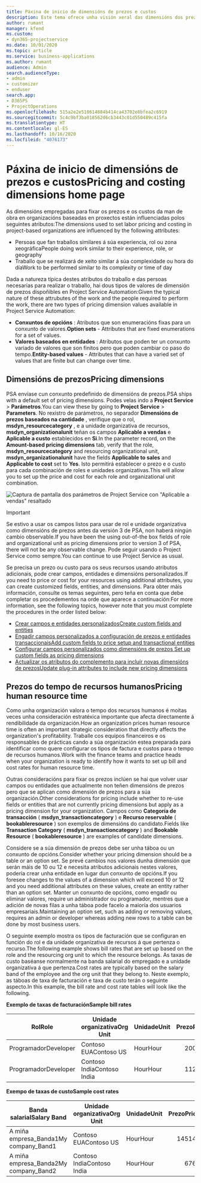 ```yaml
---
title: Páxina de inicio de dimensións de prezos e custos
description: Este tema ofrece unha visión xeral das dimensións dos prezos.
author: rumant
manager: kfend
ms.custom:
- dyn365-projectservice
ms.date: 10/01/2020
ms.topic: article
ms.service: business-applications
ms.author: rumant
audience: Admin
search.audienceType:
- admin
- customizer
- enduser
search.app:
- D365PS
- ProjectOperations
ms.openlocfilehash: 515a2e2e518614884b414ca43702e8bfea2c6919
ms.sourcegitcommit: 5c4c9bf3ba018562d6cb3443c01d550489c415fa
ms.translationtype: HT
ms.contentlocale: gl-ES
ms.lasthandoff: 10/16/2020
ms.locfileid: "4076173"
---
```

# <a name="pricing-and-costing-dimensions-home-page"></a><span data-ttu-id="d22d8-103">Páxina de inicio de dimensións de prezos e custos</span><span class="sxs-lookup"><span data-stu-id="d22d8-103">Pricing and costing dimensions home page</span></span>

<span data-ttu-id="d22d8-104">As dimensións empregadas para fixar os prezos e os custos da man de obra en organizacións baseadas en proxectos están influenciadas polos seguintes atributos:</span><span class="sxs-lookup"><span data-stu-id="d22d8-104">The dimensions used to set labor pricing and costing in project-based organizations are influenced by the following attributes:</span></span>

- <span data-ttu-id="d22d8-105">Persoas que fan traballos similares á súa experiencia, rol ou zona xeográfica</span><span class="sxs-lookup"><span data-stu-id="d22d8-105">People doing work similar to their experience, role, or geography</span></span>
- <span data-ttu-id="d22d8-106">Traballo que se realizará de xeito similar á súa complexidade ou hora do día</span><span class="sxs-lookup"><span data-stu-id="d22d8-106">Work to be performed similar to its complexity or time of day</span></span>

<span data-ttu-id="d22d8-107">Dada a natureza típica destes atributos do traballo e das persoas necesarias para realizar o traballo, hai dous tipos de valores de dimensión de prezos dispoñibles en Project Service Automation:</span><span class="sxs-lookup"><span data-stu-id="d22d8-107">Given the typical nature of these attrubutes of the work and the people required to perform the work, there are two types of pricing dimension values available in Project Service Automation:</span></span> 

- <span data-ttu-id="d22d8-108">**Conxuntos de opcións** : Atributos que son enumeracións fixas para un conxunto de valores.</span><span class="sxs-lookup"><span data-stu-id="d22d8-108">**Option sets** - Attributes that are fixed enumerations for a set of values.</span></span>
- <span data-ttu-id="d22d8-109">**Valores baseados en entidades** : Atributos que poden ter un conxunto variado de valores que son finitos pero que poden cambiar co paso do tempo.</span><span class="sxs-lookup"><span data-stu-id="d22d8-109">**Entity-based values** - Attributes that can have a varied set of values that are finite but can change over time.</span></span>

## <a name="pricing-dimensions"></a><span data-ttu-id="d22d8-110">Dimensións de prezos</span><span class="sxs-lookup"><span data-stu-id="d22d8-110">Pricing dimensions</span></span>

<span data-ttu-id="d22d8-111">PSA envíase cun conxunto predefinido de dimensións de prezos.</span><span class="sxs-lookup"><span data-stu-id="d22d8-111">PSA ships with a default set of pricing dimensions.</span></span> <span data-ttu-id="d22d8-112">Podes velas indo a **Project Service** > **Parámetros**.</span><span class="sxs-lookup"><span data-stu-id="d22d8-112">You can view these by going to **Project Service** > **Parameters**.</span></span> <span data-ttu-id="d22d8-113">No rexistro de parámetros, no separador **Dimensións de prezos baseados na cantidade** , verifique que o rol, **msdyn_resourcecategory** , e a unidade organizativa de recursos, **msdyn_organizationalunit** teñan os campos **Aplicable a vendas** e **Aplicable a custo** establecidos en **Si**.</span><span class="sxs-lookup"><span data-stu-id="d22d8-113">In the parameter record, on the **Amount-based pricing dimensions** tab, verify that the role, **msdyn_resourcecategory** and resourcing organizational unit, **msdyn_organizationalunit** have the fields **Applicable to sales** and **Applicable to cost** set to **Yes**.</span></span> <span data-ttu-id="d22d8-114">Isto permitirá establecer o prezo e o custo para cada combinación de roles e unidades organizativas.</span><span class="sxs-lookup"><span data-stu-id="d22d8-114">This will allow you to set up the price and cost for each role and organizational unit combination.</span></span>

![Captura de pantalla dos parámetros de Project Service con "Aplicable a vendas" resaltado](media/PS-OOB-parameters.png)

> [!IMPORTANT]
> <span data-ttu-id="d22d8-116">Se estivo a usar os campos listos para usar de rol e unidade organizativa como dimensións de prezos antes da versión 3 de PSA, non haberá ningún cambio observable.</span><span class="sxs-lookup"><span data-stu-id="d22d8-116">If you have been the using out-of-the box fields of role and organizational unit as pricing dimensions prior to version 3 of PSA, there will not be any observable change.</span></span> <span data-ttu-id="d22d8-117">Pode seguir usando o Project Service como sempre.</span><span class="sxs-lookup"><span data-stu-id="d22d8-117">You can continue to use Project Service as usual.</span></span> 

<span data-ttu-id="d22d8-118">Se precisa un prezo ou custo para os seus recursos usando atributos adicionais, pode crear campos, entidades e dimensións personalizados.</span><span class="sxs-lookup"><span data-stu-id="d22d8-118">If you need to price or cost for your resources using additional attributes, you can create customized fields, entities, and dimensions.</span></span> <span data-ttu-id="d22d8-119">Para obter máis información, consulte os temas seguintes, pero teña en conta que debe completar os procedementos na orde que aparece a continuación:</span><span class="sxs-lookup"><span data-stu-id="d22d8-119">For more information, see the following topics, however note that you must complete the procedures in the order listed below:</span></span>

- [<span data-ttu-id="d22d8-120">Crear campos e entidades personalizados</span><span class="sxs-lookup"><span data-stu-id="d22d8-120">Create custom fields and entities</span></span>](create-custom-fields-entities.md)
- [<span data-ttu-id="d22d8-121">Engadir campos personalizados a configuración de prezos e entidades transaccionais</span><span class="sxs-lookup"><span data-stu-id="d22d8-121">Add custom fields to price setup and transactional entities</span></span>](field-references.md)
- [<span data-ttu-id="d22d8-122">Configurar campos personalizados como dimensións de prezos </span><span class="sxs-lookup"><span data-stu-id="d22d8-122">Set up custom fields as pricing dimensions</span></span>](set-up-pricing-dimensions.md)
- [<span data-ttu-id="d22d8-123">Actualizar os atributos do complemento para incluír novas dimensións de prezos</span><span class="sxs-lookup"><span data-stu-id="d22d8-123">Update plug-in attributes to include new pricing dimensions</span></span>](update-plug-in-attributes.md)

## <a name="pricing-human-resource-time"></a><span data-ttu-id="d22d8-124">Prezos do tempo de recursos humanos</span><span class="sxs-lookup"><span data-stu-id="d22d8-124">Pricing human resource time</span></span>
<span data-ttu-id="d22d8-125">Como unha organización valora o tempo dos recursos humanos é moitas veces unha consideración estratéxica importante que afecta directamente á rendibilidade da organización.</span><span class="sxs-lookup"><span data-stu-id="d22d8-125">How an organization prices human resource time is often an important strategic consideration that directly affects the organization's profitability.</span></span> <span data-ttu-id="d22d8-126">Traballe cos equipos financeiros e os responsables de prácticas cando a súa organización estea preparada para identificar como quere configurar os tipos de factura e custos para o tempo de recursos humanos.</span><span class="sxs-lookup"><span data-stu-id="d22d8-126">Work with the finance teams and practice heads when your organization is ready to identify how it wants to set up bill and cost rates for human resource time.</span></span>

<span data-ttu-id="d22d8-127">Outras consideracións para fixar os prezos inclúen se hai que volver usar campos ou entidades que actualmente non teñen dimensións de prezos pero que se aplican como dimensión de prezos para a súa organización.</span><span class="sxs-lookup"><span data-stu-id="d22d8-127">Other considerations for pricing include whether to re-use fields or entities that are not currently pricing dimensions but apply as a pricing dimension for your organization.</span></span> <span data-ttu-id="d22d8-128">Campos como **Categoría de transacción** ( **msdyn_transactioncategory** ) e **Recurso reservable** ( **bookableresource** ) son exemplos de dimensións do candidato.</span><span class="sxs-lookup"><span data-stu-id="d22d8-128">Fields like **Transaction Category** ( **msdyn_transactioncategory** ) and **Bookable Resource** ( **bookableresource** ) are examples of candidate dimensions.</span></span> 

<span data-ttu-id="d22d8-129">Considere se a súa dimensión de prezos debe ser unha táboa ou un conxunto de opcións.</span><span class="sxs-lookup"><span data-stu-id="d22d8-129">Consider whether your pricing dimension should be a table or an option set.</span></span> <span data-ttu-id="d22d8-130">Se prevé cambios nos valores dunha dimensión que serán máis de 10 ou 12 e necesita atributos adicionais nestes valores, podería crear unha entidade en lugar dun conxunto de opcións.</span><span class="sxs-lookup"><span data-stu-id="d22d8-130">If you foresee changes to the values of a dimension which will exceed 10 or 12 and you need additional attributes on these values, create an entity rather than an option set.</span></span> <span data-ttu-id="d22d8-131">Manter un conxunto de opcións, como engadir ou eliminar valores, require un administrador ou programador, mentres que a adición de novas filas a unha táboa pode facelo a maioría dos usuarios empresariais.</span><span class="sxs-lookup"><span data-stu-id="d22d8-131">Maintaining an option set, such as adding or removing values, requires an admin or developer whereas adding new rows to a table can be done by most business users.</span></span>

<span data-ttu-id="d22d8-132">O seguinte exemplo mostra os tipos de facturación que se configuran en función do rol e da unidade organizativa de recursos á que pertenza o recurso.</span><span class="sxs-lookup"><span data-stu-id="d22d8-132">The following example shows bill rates that are set up based on the role and the resourcing org unit to which the resource belongs.</span></span> <span data-ttu-id="d22d8-133">As taxas de custo baséanse normalmente na banda salarial do empregado e a unidade organizativa á que pertenza.</span><span class="sxs-lookup"><span data-stu-id="d22d8-133">Cost rates are typically based on the salary band of the employee and the org unit that they belong to.</span></span> <span data-ttu-id="d22d8-134">Neste exemplo, as táboas de taxa de facturación e taxa de custo terán o seguinte aspecto.</span><span class="sxs-lookup"><span data-stu-id="d22d8-134">In this example, the bill rate and cost rate tables will look like the following.</span></span>

<span data-ttu-id="d22d8-135">**Exemplo de taxas de facturación**</span><span class="sxs-lookup"><span data-stu-id="d22d8-135">**Sample bill rates**</span></span>

| <span data-ttu-id="d22d8-136">Rol</span><span class="sxs-lookup"><span data-stu-id="d22d8-136">Role</span></span>        | <span data-ttu-id="d22d8-137">Unidade organizativa</span><span class="sxs-lookup"><span data-stu-id="d22d8-137">Org Unit</span></span>    |<span data-ttu-id="d22d8-138">Unidade</span><span class="sxs-lookup"><span data-stu-id="d22d8-138">Unit</span></span>      |<span data-ttu-id="d22d8-139">Prezo</span><span class="sxs-lookup"><span data-stu-id="d22d8-139">Price</span></span>      |<span data-ttu-id="d22d8-140">Moeda</span><span class="sxs-lookup"><span data-stu-id="d22d8-140">Currency</span></span>  |
| ------------|-------------|----------|----------:|----------|
| <span data-ttu-id="d22d8-141">Programador</span><span class="sxs-lookup"><span data-stu-id="d22d8-141">Developer</span></span>   | <span data-ttu-id="d22d8-142">Contoso EUA</span><span class="sxs-lookup"><span data-stu-id="d22d8-142">Contoso US</span></span>  |<span data-ttu-id="d22d8-143">Hour</span><span class="sxs-lookup"><span data-stu-id="d22d8-143">Hour</span></span> | <span data-ttu-id="d22d8-144">200</span><span class="sxs-lookup"><span data-stu-id="d22d8-144">200</span></span>|<span data-ttu-id="d22d8-145">USD</span><span class="sxs-lookup"><span data-stu-id="d22d8-145">USD</span></span>     |
| <span data-ttu-id="d22d8-146">Programador</span><span class="sxs-lookup"><span data-stu-id="d22d8-146">Developer</span></span>   | <span data-ttu-id="d22d8-147">Contoso India</span><span class="sxs-lookup"><span data-stu-id="d22d8-147">Contoso India</span></span> |<span data-ttu-id="d22d8-148">Hour</span><span class="sxs-lookup"><span data-stu-id="d22d8-148">Hour</span></span>|   <span data-ttu-id="d22d8-149">112</span><span class="sxs-lookup"><span data-stu-id="d22d8-149">112</span></span>|<span data-ttu-id="d22d8-150">USD</span><span class="sxs-lookup"><span data-stu-id="d22d8-150">USD</span></span>     |


<span data-ttu-id="d22d8-151">**Exempo de taxas de custo**</span><span class="sxs-lookup"><span data-stu-id="d22d8-151">**Sample cost rates**</span></span>

| <span data-ttu-id="d22d8-152">Banda salarial</span><span class="sxs-lookup"><span data-stu-id="d22d8-152">Salary Band</span></span>     | <span data-ttu-id="d22d8-153">Unidade organizativa</span><span class="sxs-lookup"><span data-stu-id="d22d8-153">Org Unit</span></span>    |<span data-ttu-id="d22d8-154">Unidade</span><span class="sxs-lookup"><span data-stu-id="d22d8-154">Unit</span></span>      |<span data-ttu-id="d22d8-155">Prezo</span><span class="sxs-lookup"><span data-stu-id="d22d8-155">Price</span></span>      |<span data-ttu-id="d22d8-156">Moeda</span><span class="sxs-lookup"><span data-stu-id="d22d8-156">Currency</span></span>  |
| ----------------|-------------|----------|----------:|----------|
| <span data-ttu-id="d22d8-157">A miña empresa_Banda1</span><span class="sxs-lookup"><span data-stu-id="d22d8-157">My company_Band1</span></span> | <span data-ttu-id="d22d8-158">Contoso EUA</span><span class="sxs-lookup"><span data-stu-id="d22d8-158">Contoso US</span></span>  |<span data-ttu-id="d22d8-159">Hour</span><span class="sxs-lookup"><span data-stu-id="d22d8-159">Hour</span></span> | <span data-ttu-id="d22d8-160">145</span><span class="sxs-lookup"><span data-stu-id="d22d8-160">145</span></span>|<span data-ttu-id="d22d8-161">USD</span><span class="sxs-lookup"><span data-stu-id="d22d8-161">USD</span></span>     |
| <span data-ttu-id="d22d8-162">A miña empresa_Banda2</span><span class="sxs-lookup"><span data-stu-id="d22d8-162">My company_Band2</span></span> | <span data-ttu-id="d22d8-163">Contoso India</span><span class="sxs-lookup"><span data-stu-id="d22d8-163">Contoso India</span></span> |<span data-ttu-id="d22d8-164">Hour</span><span class="sxs-lookup"><span data-stu-id="d22d8-164">Hour</span></span>|   <span data-ttu-id="d22d8-165">67</span><span class="sxs-lookup"><span data-stu-id="d22d8-165">67</span></span>|<span data-ttu-id="d22d8-166">USD</span><span class="sxs-lookup"><span data-stu-id="d22d8-166">USD</span></span>     |

